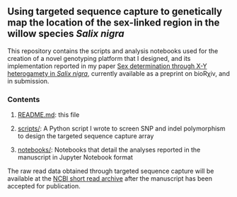 ## Using targeted sequence capture to genetically map the location of the sex-linked region in the willow species *Salix nigra*

This repository contains the scripts and analysis notebooks used for the
creation of a novel genotyping platform that I designed, and its
implementation reported in my paper
[Sex determination through X-Y heterogamety in *Salix nigra*](https://doi.org/10.1101/2020.03.23.000919),
currently available as a preprint on bioR&chi;iv, and in submission.

### Contents

1. [README.md](https://github.com/BrianSanderson/salix-nigra-slr/blob/master/README.md): this file

2. [scripts/](https://github.com/BrianSanderson/salix-nigra-slr/blob/master/scripts/): A Python script I wrote to screen SNP and indel polymorphism to design the targeted sequence capture array

3. [notebooks/](https://github.com/BrianSanderson/salix-nigra-slr/blob/master/notebooks/): Notebooks that detail the analyses reported in the manuscript in Jupyter Notebook format

The raw read data obtained through targeted sequence capture will be available at the [NCBI short read archive](https://www.ncbi.nlm.nih.gov/sra/PRJNA614933) after the manuscript has been accepted for publication.
